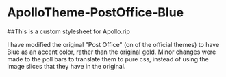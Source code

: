 # ApolloTheme-PostOffice-Blue

##This is a custom stylesheet for Apollo.rip

I have modified the original "Post Office" (on of the official themes) to have Blue as an accent color, rather than the original gold. Minor changes were made to the poll bars to translate them to pure css, instead of using the image slices that they have in the original.

